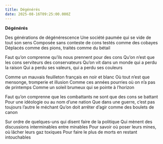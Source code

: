 ```yaml
---
title: Dégénérés
date: 2025-08-16T09:25:00.000Z
---
```

**Dégénérés**

Des générations de dégénérescence
Une société paumée qui se vide de tout son sens
Composée sans conteste de cons testés comme des cobayes
Déplacés comme des pions, traités comme du bétail

Faut qu’on comprenne qu’ils nous prennent pour des cons
Qu’on n’est que les cons serviteurs des conservateurs
Qu’on vit dans un monde qui a perdu la raison
Qui a perdu ses valeurs, qui a perdu ses couleurs

Comme un mauvais feuilleton français en noir et blanc
Où tout n’est que mensonge, tromperie et illusion
Comme ces années pourries où on n’a pas de printemps
Comme un soleil brumeux qui se pointe à l’horizon

Faut qu’on comprenne que les combattants ne sont que des cons se battant
Pour une idéologie ou au nom d’une nation
Que dans une guerre, c’est pas toujours l’autre le méchant
Qu’on doit arrêter d’agir comme des boulets de canon

Sur ordre de quelques-uns qui disent faire de la politique
Qui mènent des discussions interminables entre minables
Pour savoir où poser leurs mines, où lâcher leurs gaz toxiques
Pour faire le plus de morts en restant intouchables